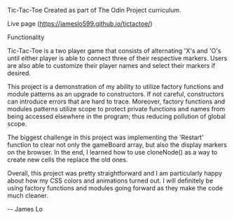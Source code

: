 Tic-Tac-Toe Created as part of The Odin Project curriculum.

Live page (https://jameslo599.github.io/tictactoe/)

Functionality

Tic-Tac-Toe is a two player game that consists of alternating 'X's and 'O's until either player is able to connect three of their respective markers. Users are also able to customize their player names and select their markers if desired.

This project is a demonstration of my ability to utilize factory functions and module patterns as an upgrade to constructors. If not careful, constructors can introduce errors that are hard to trace. Moreover, factory functions and modules patterns utilize scope to protect private functions and names from being accessed elsewhere in the program; thus reducing pollution of global scope.

The biggest challenge in this project was implementing the 'Restart' function to clear not only the gameBoard array, but also the display markers on the browser. In the end, I learned how to use cloneNode() as a way to create new cells the replace the old ones.

Overall, this project was pretty straightforward and I am particularly happy about how my CSS colors and animations turned out. I will definitely be using factory functions and modules going forward as they make the code much cleaner.

-- James Lo
